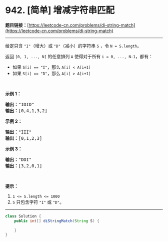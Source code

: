 # 942. [简单] 增减字符串匹配

**题目链接：**[https://leetcode-cn.com/problems/di-string-match](https://leetcode-cn.com/problems/di-string-match)

---

<div class="content__1Y2H">
 <div class="notranslate">
  <p>给定只含&nbsp;<code>"I"</code>（增大）或 <code>"D"</code>（减小）的字符串&nbsp;<code>S</code>&nbsp;，令&nbsp;<code>N = S.length</code>。</p> 
  <p>返回&nbsp;<code>[0, 1, ..., N]</code>&nbsp;的任意排列&nbsp;<code>A</code>&nbsp;使得对于所有&nbsp;<code>i = 0,&nbsp;..., N-1</code>，都有：</p> 
  <ul> 
   <li>如果&nbsp;<code>S[i] == "I"</code>，那么&nbsp;<code>A[i] &lt; A[i+1]</code></li> 
   <li>如果&nbsp;<code>S[i] == "D"</code>，那么&nbsp;<code>A[i] &gt; A[i+1]</code></li> 
  </ul> 
  <p>&nbsp;</p> 
  <p><strong>示例 1：</strong></p> 
  <pre class="language-text"><strong>输出：</strong>"IDID"
<strong>输出：</strong>[0,4,1,3,2]
</pre> 
  <p><strong>示例 2：</strong></p> 
  <pre class="language-text"><strong>输出：</strong>"III"
<strong>输出：</strong>[0,1,2,3]
</pre> 
  <p><strong>示例 3：</strong></p> 
  <pre class="language-text"><strong>输出：</strong>"DDI"
<strong>输出：</strong>[3,2,0,1]</pre> 
  <p>&nbsp;</p> 
  <p><strong>提示：</strong></p> 
  <ol> 
   <li><code>1 &lt;= S.length &lt;= 1000</code></li> 
   <li><code>S</code> 只包含字符&nbsp;<code>"I"</code>&nbsp;或&nbsp;<code>"D"</code>。</li> 
  </ol> 
 </div>
</div>

---

```java
class Solution {
    public int[] diStringMatch(String S) {
        
    }
}
```